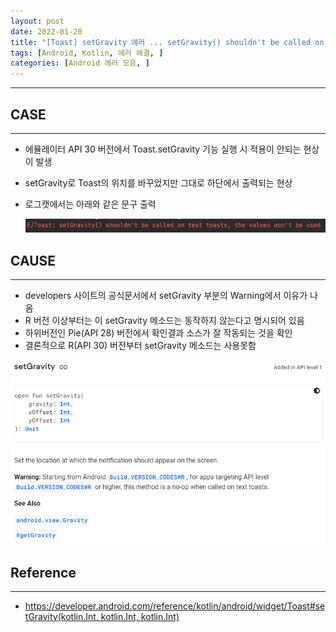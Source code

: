 ```yaml
---
layout: post
date: 2022-01-20
title: "[Toast] setGravity 에러 ... setGravity() shouldn't be called on text toasts, the values won't be used"
tags: [Android, Kotlin, 에러 해결, ]
categories: [Android 에러 모음, ]
---
```



---



## CASE


---

- 에뮬레이터 API 30 버전에서 Toast.setGravity 기능 실행 시 적용이 안되는 현상이 발생
- setGravity로 Toast의 위치를 바꾸었지만 그대로 하단에서 출력되는 현상
- 로그캣에서는 아래와 같은 문구 출력

	![0](/assets/img/GBD32/0.png)



## CAUSE


---

- developers 사이트의 공식문서에서 setGravity 부분의 Warning에서 이유가 나옴
- R 버전 이상부터는 이 setGravity 메소드는 동작하지 않는다고 명시되어 있음
- 하위버전인 Pie(API 28) 버전에서 확인결과 소스가 잘 작동되는 것을 확인
- 결론적으로 R(API 30) 버전부터 setGravity 메소드는 사용못함

![1](/assets/img/GBD32/1.png)



## Reference


---

- [https://developer.android.com/reference/kotlin/android/widget/Toast#setGravity(kotlin.Int, kotlin.Int, kotlin.Int)](https://developer.android.com/reference/kotlin/android/widget/Toast#setGravity(kotlin.Int,%20kotlin.Int,%20kotlin.Int))
